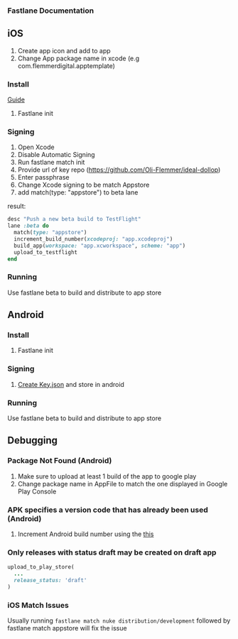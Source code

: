 ### Fastlane Documentation

## iOS

1. Create app icon and add to app
2. Change App package name in xcode (e.g com.flemmerdigital.apptemplate)

### Install

[Guide](https://thecodingmachine.github.io/react-native-boilerplate/docs/BetaBuild/#setting-up)

1. Fastlane init

### Signing

1. Open Xcode
2. Disable Automatic Signing
3. Run fastlane match init
4. Provide url of key repo (https://github.com/Oli-Flemmer/ideal-dollop)
5. Enter passphrase
6. Change Xcode signing to be match Appstore
7. add match(type: "appstore") to beta lane

result:

```ruby
desc "Push a new beta build to TestFlight"
lane :beta do
  match(type: "appstore")
  increment_build_number(xcodeproj: "app.xcodeproj")
  build_app(workspace: "app.xcworkspace", scheme: "app")
  upload_to_testflight
end
```

### Running

Use fastlane beta to build and distribute to app store

## Android

### Install

1. Fastlane init

### Signing

1. [Create Key.json](https://docs.fastlane.tools/getting-started/android/setup/#collect-your-google-credentials) and store in android

### Running

Use fastlane beta to build and distribute to app store

## Debugging

### Package Not Found (Android)

1. Make sure to upload at least 1 build of the app to google play
2. Change package name in AppFile to match the one displayed in Google Play Console

### APK specifies a version code that has already been used (Android)

1. Increment Android build number using the [this](https://medium.com/@atul.dc/increment-build-number-using-fastlane-c12b4b886ea3)

### Only releases with status draft may be created on draft app

```ruby
upload_to_play_store(
  ...
  release_status: 'draft'
)

```

### iOS Match Issues

Usually running `fastlane match nuke distribution/development` followed by fastlane match appstore
will fix the issue

```

```
